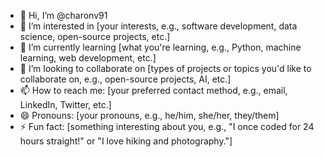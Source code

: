 - 👋 Hi, I’m @charonv91
- 👀 I’m interested in [your interests, e.g., software development, data science, open-source projects, etc.]
- 🌱 I’m currently learning [what you're learning, e.g., Python, machine learning, web development, etc.]
- 💞️ I’m looking to collaborate on [types of projects or topics you'd like to collaborate on, e.g., open-source projects, AI, etc.]
- 📫 How to reach me: [your preferred contact method, e.g., email, LinkedIn, Twitter, etc.]
- 😄 Pronouns: [your pronouns, e.g., he/him, she/her, they/them]
- ⚡ Fun fact: [something interesting about you, e.g., "I once coded for 24 hours straight!" or "I love hiking and photography."]

<!---
charonv91/charonv91 is a ✨ special ✨ repository because its `README.md` (this file) appears on your GitHub profile.
You can click the Preview link to take a look at your changes.
--->
